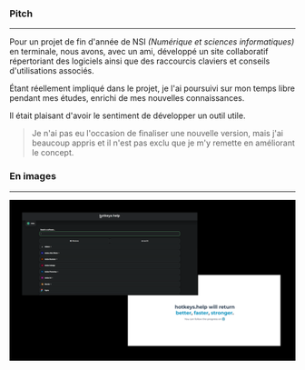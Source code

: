### Pitch

---
Pour un projet de fin d'année de NSI _(Numérique et sciences informatiques)_ en terminale, nous avons, avec un ami,
développé un site collaboratif répertoriant des logiciels ainsi que des raccourcis claviers et conseils d'utilisations
associés.

Étant réellement impliqué dans le projet, je l'ai poursuivi sur mon temps libre pendant mes études, enrichi de mes
nouvelles connaissances.

Il était plaisant d'avoir le sentiment de développer un outil utile.

> Je n'ai pas eu l'occasion de finaliser une nouvelle version, mais j'ai beaucoup appris et il n'est pas exclu que je
m'y remette en améliorant le concept.

### En images

---
![Screenshots du site](screenshots.png)
